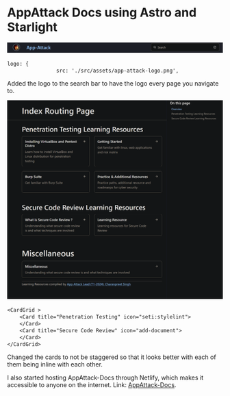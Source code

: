 # AppAttack Docs using Astro and Starlight

![Logo](images/AppAttack-Logo.png)

```
logo: {
				src: './src/assets/app-attack-logo.png',
```
Added the logo to the search bar to have the logo every page you navigate to.


![Cards](images/Cards.png)

```
<CardGrid >
	<Card title="Penetration Testing" icon="seti:stylelint">
	</Card>
	<Card title="Secure Code Review" icon="add-document">
	</Card>
</CardGrid>
```
Changed the cards to not be staggered so that it looks better with each of them being inline with each other.

I also started hosting AppAttack-Docs through Netlify, which makes it accessible to anyone on the internet. Link: [AppAttack-Docs](https://app-attack-docs.netlify.app/).